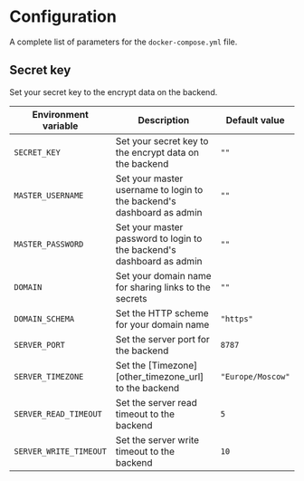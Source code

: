 # Configuration

A complete list of parameters for the `docker-compose.yml` file.

## Secret key

Set your secret key to the encrypt data on the backend.

| Environment variable   | Description                                                           | Default value     |
| ---------------------- | --------------------------------------------------------------------- | ----------------- |
| `SECRET_KEY`           | Set your secret key to the encrypt data on the backend                | `""`              |
| `MASTER_USERNAME`      | Set your master username to login to the backend's dashboard as admin | `""`              |
| `MASTER_PASSWORD`      | Set your master password to login to the backend's dashboard as admin | `""`              |
| `DOMAIN`               | Set your domain name for sharing links to the secrets                 | `""`              |
| `DOMAIN_SCHEMA`        | Set the HTTP scheme for your domain name                              | `"https"`         |
| `SERVER_PORT`          | Set the server port for the backend                                   | `8787`            |
| `SERVER_TIMEZONE`      | Set the [Timezone][other_timezone_url] to the backend                 | `"Europe/Moscow"` |
| `SERVER_READ_TIMEOUT`  | Set the server read timeout to the backend                            | `5`               |
| `SERVER_WRITE_TIMEOUT` | Set the server write timeout to the backend                           | `10`              |

<!--@include: ../parts/links.md-->